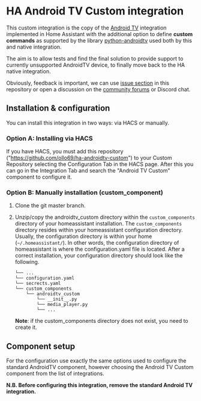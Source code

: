 # HA Android TV Custom integration
This custom integration is the copy of the [Android TV](https://www.home-assistant.io/integrations/androidtv) integration
implemented in Home Assistant with the additional option to define **custom commands** as supported by the 
library [python-androidtv](https://github.com/JeffLIrion/python-androidtv) used both by this and native integration.</br>

The aim is to allow tests and find the final solution to provide support to currently unsupported AndroidTV device, 
to finally move back to the HA native integration.

Obviously, feedback is important, we can use [issue section](https://github.com/ollo69/ha-androidtv-custom/issues) in this 
repository or open a discussion on the [community forums](https://community.home-assistant.io/) or Discord chat. 

## Installation & configuration
You can install this integration in two ways: via HACS or manually.

### Option A: Installing via HACS
If you have HACS, you must add this repository ("https://github.com/ollo69/ha-androidtv-custom") to your Custom Repository 
selecting the Configuration Tab in the HACS page.
After this you can go in the Integration Tab and search the "Android TV Custom" component to configure it.

### Option B: Manually installation (custom_component)
1. Clone the git master branch.
1. Unzip/copy the androidtv_custom directory within the `custom_components` directory of your homeassistant installation.
The `custom_components` directory resides within your homeassistant configuration directory.
Usually, the configuration directory is within your home (`~/.homeassistant/`).
In other words, the configuration directory of homeassistant is where the configuration.yaml file is located.
After a correct installation, your configuration directory should look like the following.
    ```
    └── ...
    └── configuration.yaml
    └── secrects.yaml
    └── custom_components
        └── androidtv_custom
            └── __init__.py
            └── media_player.py
            └── ...
    ```

    **Note**: if the custom_components directory does not exist, you need to create it.
    
## Component setup    

For the configuration use exactly the same options used to configure the standard AndroidTV component, however choosing 
the Android TV Custom component from the list of integrations.

**N.B. Before configuring this integration, remove the standard Android TV integration.**
